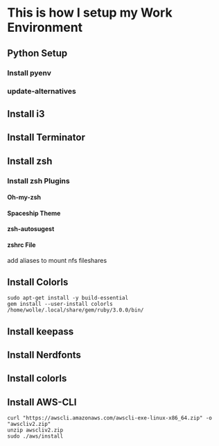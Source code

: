 # This is how I setup my Work Environment
## Python Setup
### Install pyenv
### update-alternatives

## Install i3

## Install Terminator

## Install zsh
### Install zsh Plugins
#### Oh-my-zsh
#### Spaceship Theme
#### zsh-autosugest
#### zshrc File
add aliases to mount nfs fileshares

## Install Colorls
```
sudo apt-get install -y build-essential
gem install --user-install colorls
/home/wolle/.local/share/gem/ruby/3.0.0/bin/
```
## Install keepass

## Install Nerdfonts
## Install colorls

## Install AWS-CLI
```
curl "https://awscli.amazonaws.com/awscli-exe-linux-x86_64.zip" -o "awscliv2.zip"
unzip awscliv2.zip
sudo ./aws/install
```
